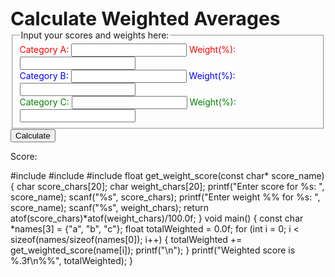 <!DOCTYPE html>
<html>
<body>
<head><div style= "font-size:30px;font-weight:bold"> Calculate Weighted Averages</div></head>
<form>
 <fieldset>
  <legend>Input your scores and weights here:</legend>
  <span style="color:red">Category A:</span> <input id="a" type="text""> <span style="color:red">Weight(%):</span> <input id="aweight" type="text""><br>
  <span style="color:blue">Category B:</span> <input id="b" type="text""> <span style="color:blue">Weight(%):</span> <input id="bweight" type="text""><br>
  <span style="color:green">Category C:</span> <input id="c" type="text""> <span style="color:green">Weight(%):</span> <input id="cweight" type="text""><br>
 </fieldset>
 <button type="button" onclick="inputfunc()">Calculate</button>
 <p id="score">Score: </p>
#include <stdio.h>
#include <stdlib.h>
#include<string.h>
float get_weight_score(const char* score_name) {
char score_chars[20];
char weight_chars[20];
printf("Enter score for %s: ", score_name);
scanf("%s", score_chars);
printf("Enter weight %% for %s: ", score_name);
scanf("%s", weight_chars);
return atof(score_chars)*atof(weight_chars)/100.0f;
} 
void main() {
const char *names[3] = {"a", "b", "c"};
float totalWeighted = 0.0f;
for (int i = 0; i < sizeof(names/sizeof(names[0]); i++) {
totalWeighted += get_weighted_score(name[i]);
printf("\n");
}
printf("Weighted score is %.3f\n%%", totalWeighted);
}
</script>
</body>
</html>

